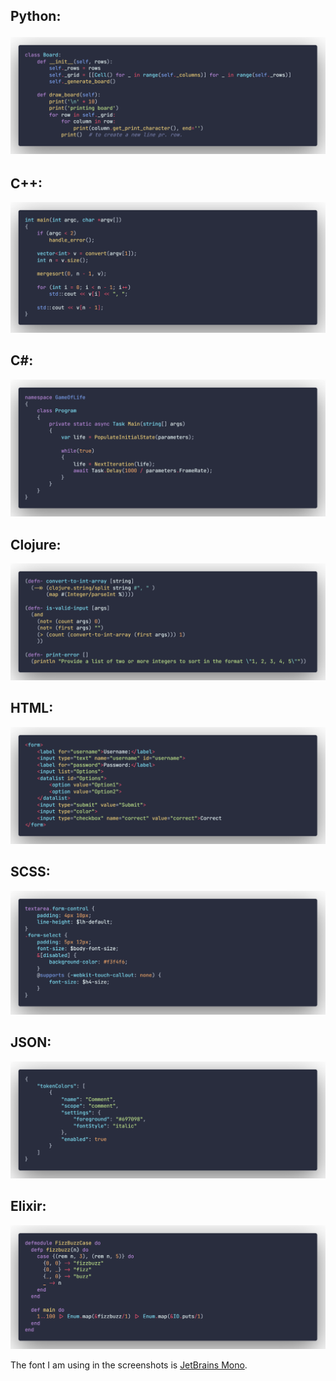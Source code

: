 <h2>  Python:

![pyimg](./images/py.png)

<h2>  C++: </h2>

![cppimg](./images/cpp.png)

<h2>  C#: </h2>

![csimg](./images/cs.png)

<h2> Clojure: </h2>

![cljimg](./images/clj.png)

<h2> HTML: </h2>

![htmlimg](./images/html.png)

<h2> SCSS: </h2>

![cssimg](./images/css.png)

<h2>  JSON: </h2>

![jsonimg](./images/json.png)

<h2>  Elixir: </h2>

![eximg](images/ex.png)

The font I am using in the screenshots is [JetBrains Mono](https://www.jetbrains.com/lp/mono/).